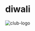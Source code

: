 # diwali
![club-logo](https://user-images.githubusercontent.com/70655824/197451082-6bbb369b-1bea-46ba-ac1c-cae974a94f8b.png)
